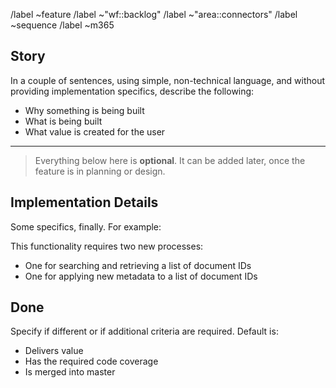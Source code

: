 /label ~feature
/label ~"wf::backlog"
/label ~"area::connectors"
/label ~sequence
/label ~m365

## Story

In a couple of sentences, using simple, non-technical language,
and without providing implementation specifics, describe the following:

- Why something is being built
- What is being built
- What value is created for the user

---

> Everything below here is **optional**.
> It can be added later, once the feature is in planning or design.

## Implementation Details

Some specifics, finally. For example:

This functionality requires two new processes:

- One for searching and retrieving a list of document IDs
- One for applying new metadata to a list of document IDs

## Done

Specify if different or if additional criteria are required.
Default is:

- Delivers value
- Has the required code coverage
- Is merged into master
